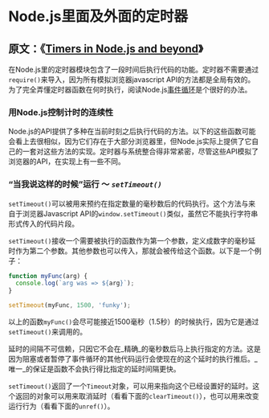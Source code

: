 # Node.js里面及外面的定时器 #

## 原文：《[Timers in Node.js and beyond](https://nodejs.org/en/docs/guides/timers-in-node/ "Timers in Node.js and beyond")》 ##

在Node.js里的定时器模块包含了一段时间后执行代码的功能。定时器不需要通过`require()`来导入，因为所有模拟浏览器javascript API的方法都是全局有效的。为了完全弄懂定时器函数在何时执行，阅读Node.js[事件循环](//NodejsEventLoopTimerAndProcessNextTick_cn.md "NodeJS的事件循环，定时器和process.nextTick()")是个很好的办法。

### 用Node.js控制计时的连续性 ###

Node.js的API提供了多种在当前时刻之后执行代码的方法。以下的这些函数可能会看上去很相似，因为它们存在于大部分浏览器里，但Node.js实际上提供了它自己的一套对这些方法的实现。定时器与系统整合得非常紧密，尽管这些API模拟了浏览器的API，在实现上有一些不同。

### “当我说这样的时候”运行 ～ _`setTimeout()`_ ###

`setTimeout()`可以被用来预约在指定数量的毫秒数后的代码执行。这个方法与来自于浏览器Javascript API的`window.setTimeout()`类似，虽然它不能执行字符串形式传入的代码片段。

`setTimeout()`接收一个需要被执行的函数作为第一个参数，定义成数字的毫秒延时作为第二个参数。其他参数也可以传入，那就会被传给这个函数。以下是一个例子：

```js
function myFunc(arg) {
  console.log(`arg was => ${arg}`);
}

setTimeout(myFunc, 1500, 'funky');
```

以上的函数`myFunc()`会尽可能接近1500毫秒（1.5秒）的时候执行，因为它是通过`setTimeout()`来调用的。

延时的间隔不可信赖，只因它不会在_精确_的毫秒数后马上执行指定的方法。这是因为阻塞或者暂停了事件循环的其他代码运行会使现在的这个延时的执行推后。_唯一_的保证是函数不会执行得比指定的延时间隔更快。

`setTimeout()`返回了一个`Timeout`对象，可以用来指向这个已经设置好的延时。这个返回的对象可以用来取消延时（看看下面的`clearTimeout()`），也可以用来改变运行行为（看看下面的`unref()`）。

